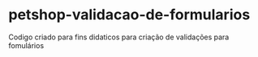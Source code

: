 # petshop-validacao-de-formularios
Codigo criado para fins didaticos para criação de validações para fomulários
